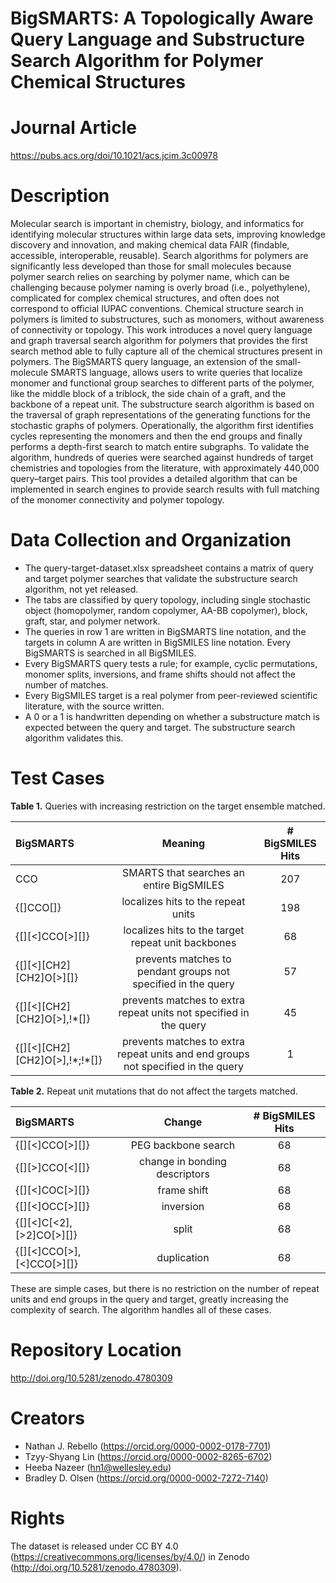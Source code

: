 # BigSMARTS: A Topologically Aware Query Language and Substructure Search Algorithm for Polymer Chemical Structures

# Journal Article
https://pubs.acs.org/doi/10.1021/acs.jcim.3c00978

# Description
Molecular search is important in chemistry, biology, and informatics for identifying molecular structures within large data sets, improving knowledge discovery and innovation, and making chemical data FAIR (findable, accessible, interoperable, reusable). Search algorithms for polymers are significantly less developed than those for small molecules because polymer search relies on searching by polymer name, which can be challenging because polymer naming is overly broad (i.e., polyethylene), complicated for complex chemical structures, and often does not correspond to official IUPAC conventions. Chemical structure search in polymers is limited to substructures, such as monomers, without awareness of connectivity or topology. This work introduces a novel query language and graph traversal search algorithm for polymers that provides the first search method able to fully capture all of the chemical structures present in polymers. The BigSMARTS query language, an extension of the small-molecule SMARTS language, allows users to write queries that localize monomer and functional group searches to different parts of the polymer, like the middle block of a triblock, the side chain of a graft, and the backbone of a repeat unit. The substructure search algorithm is based on the traversal of graph representations of the generating functions for the stochastic graphs of polymers. Operationally, the algorithm first identifies cycles representing the monomers and then the end groups and finally performs a depth-first search to match entire subgraphs. To validate the algorithm, hundreds of queries were searched against hundreds of target chemistries and topologies from the literature, with approximately 440,000 query–target pairs. This tool provides a detailed algorithm that can be implemented in search engines to provide search results with full matching of the monomer connectivity and polymer topology.

# Data Collection and Organization
- The query-target-dataset.xlsx spreadsheet contains a matrix of query and target polymer searches that validate the substructure search algorithm, not yet released.
- The tabs are classified by query topology, including single stochastic object (homopolymer, random copolymer, AA-BB copolymer), block, graft, star, and polymer network. 
- The queries in row 1 are written in BigSMARTS line notation, and the targets in column A are written in BigSMILES line notation. Every BigSMARTS is searched in all BigSMILES.
- Every BigSMARTS query tests a rule; for example, cyclic permutations, monomer splits, inversions, and frame shifts should not affect the number of matches.
- Every BigSMILES target is a real polymer from peer-reviewed scientific literature, with the source written.
- A 0 or a 1 is handwritten depending on whether a substructure match is expected between the query and target. The substructure search algorithm validates this.

# Test Cases

**Table 1.** Queries with increasing restriction on the target ensemble matched.

| BigSMARTS | Meaning| # BigSMILES Hits |
| :---- | :---: | :---: |
| CCO | SMARTS that searches an entire BigSMILES | 207 |
| {[]CCO[]} | localizes hits to the repeat units | 198 |
| {[][<]CCO[>][]} | localizes hits to the target repeat unit backbones | 68 |
| {[][<][CH2][CH2]O[>][]} | prevents matches to pendant groups not specified in the query | 57 |
| {[][<][CH2][CH2]O[>],!\*[]} | prevents matches to extra repeat units not specified in the query | 45 |
| {[][<][CH2][CH2]O[>],!\*\;!\*[]} | prevents matches to extra repeat units and end groups not specified in the query | 1 |

**Table 2.** Repeat unit mutations that do not affect the targets matched.

| BigSMARTS | Change | # BigSMILES Hits |
| :---- | :---: | :---:
| {[][<]CCO[>][]} | PEG backbone search | 68 |
| {[][>]CCO[<][]} | change in bonding descriptors | 68 |
| {[][<]COC[>][]} | frame shift | 68 |
| {[][<]OCC[>][]} | inversion | 68 |
| {[][<]C[<2],[>2]CO[>][]} | split | 68 |
| {[][<]CCO[>],[<]CCO[>][]} | duplication | 68 |

These are simple cases, but there is no restriction on the number of repeat units and end groups in the query and target, greatly increasing the complexity of search. The algorithm handles all of these cases.

# Repository Location
http://doi.org/10.5281/zenodo.4780309

# Creators
- Nathan J. Rebello (https://orcid.org/0000-0002-0178-7701)
- Tzyy-Shyang Lin (https://orcid.org/0000-0002-8265-6702)
- Heeba Nazeer (hn1@wellesley.edu)
- Bradley D. Olsen (https://orcid.org/0000-0002-7272-7140)

# Rights
The dataset is released under CC BY 4.0 (https://creativecommons.org/licenses/by/4.0/) in Zenodo (http://doi.org/10.5281/zenodo.4780309).
